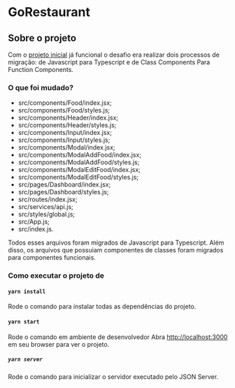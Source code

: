 # GoRestaurant

## Sobre o projeto

Com o [projeto inicial](https://github.com/rocketseat-education/ignite-template-reactjs-refactoring-classes-ts) já funcional o desafio era realizar dois processos de migração: de Javascript para Typescript e de Class Components Para Function Components.

### O que foi mudado?

* src/components/Food/index.jsx;
* src/components/Food/styles.js;
* src/components/Header/index.jsx;
* src/components/Header/styles.js;
* src/components/Input/index.jsx;
* src/components/Input/styles.js;
* src/components/Modal/index.jsx;
* src/components/ModalAddFood/index.jsx;
* src/components/ModalAddFood/styles.js;
* src/components/ModalEditFood/index.jsx;
* src/components/ModalEditFood/styles.js;
* src/pages/Dashboard/index.jsx;
* src/pages/Dashboard/styles.js;
* src/routes/index.jsx;
* src/services/api.js;
* src/styles/global.js;
* src/App.js;
* src/index.js.

Todos esses arquivos foram migrados de Javascript para Typescript. Além disso, os arquivos que possuiam componentes de classes foram migrados para componentes funcionais.

### Como executar o projeto de

#### `yarn install`

Rode o comando para instalar todas as dependências do projeto. 

#### `yarn start`

Rode o comando em ambiente de desenvolvedor
Abra [http://localhost:3000](http://localhost:3000) em seu browser para ver o projeto.

##### `yarn server`

Rode o comando para inicializar o servidor executado pelo JSON Server.